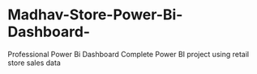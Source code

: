 # Madhav-Store-Power-Bi-Dashboard-
Professional Power Bi Dashboard  Complete Power BI project using retail store sales data
